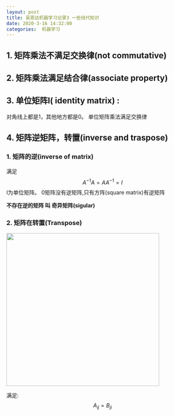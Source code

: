 ```yaml
---
layout: post
title: 吴恩达机器学习记录3 一些线代知识
date: 2020-3-16 14:32:00
categories:  机器学习
---
```


<script type="text/javascript" src="http://cdn.mathjax.org/mathjax/latest/MathJax.js?config=default"></script>

## 1. 矩阵乘法不满足交换律(not commutative)

## 2. 矩阵乘法满足结合律(associate property)

## 3. 单位矩阵I( identity matrix) :
 对角线上都是1，其他地方都是0。 单位矩阵乘法满足交换律

## 4. 矩阵逆矩阵，转置(inverse and traspose)
### 1. 矩阵的逆(inverse of matrix)
   满足 $$  A^{-1} A = A A^{-1} = I  $$ I为单位矩阵。
   0矩阵没有逆矩阵,只有方阵(square matrix)有逆矩阵

**不存在逆的矩阵 叫 奇异矩阵(sigular)**

### 2. 矩阵在转置(Transpose)

<img src="https://raw.githubusercontent.com/QuietListener/quietlistener.github.io/master/images/20200316-matrix1.jpg" width="400"> 

满足:   
$$ A_{ij} = B_{ji} $$





